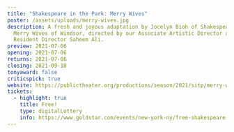 ```yaml
---
title: "Shakespeare in the Park: Merry Wives"
poster: /assets/uploads/merry-wives.jpg
description: A fresh and joyous adaptation by Jocelyn Bioh of Shakespeare’s The
  Merry Wives of Windsor, directed by our Associate Artistic Director and
  Resident Director Saheem Ali.
preview: 2021-07-06
opening: 2021-07-06
returns: 2021-07-06
closing: 2021-09-18
tonyaward: false
criticspick: true
website: https://publictheater.org/productions/season/2021/sitp/merry-wives/
tickets:
  - highlight: true
    title: Free!
    type: digitalLottery
    info: https://www.goldstar.com/events/new-york-ny/free-shakespeare-in-the-park-lottery-merry-wives-tickets
---
```

